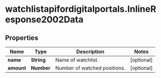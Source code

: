 # watchlistapifordigitalportals.InlineResponse2002Data

## Properties

Name | Type | Description | Notes
------------ | ------------- | ------------- | -------------
**name** | **String** | Name of watchlist. | [optional] 
**amount** | **Number** | Number of watched positions. | [optional] 


